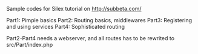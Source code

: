 Sample codes for Silex tutorial on http://subbeta.com/

Part1: Pimple basics
Part2: Routing basics, middlewares
Part3: Registering and using services
Part4: Sophisticated routing

Part2-Part4 needs a webserver, and all routes has to be rewrited to src/Part<number>/index.php